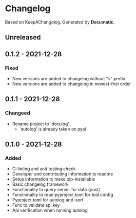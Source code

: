 # Changelog

Based on KeepAChangelog.
Generated by **Documatic.**

## Unreleased

## 0.1.2 - 2021-12-28

### Fixed

* New versions are added to changelog without "v" prefix
* New versions are added to changelog in newest-first order


## 0.1.1 - 2021-12-28

### Changeed

* Rename project to 'doculog'
  * 'autolog' is already taken on pypi

## 0.1.0 - 2021-12-28

### Added

* Ci linting and unit testing check
* Developer and contributing information to readme
* Setup information to make pip-installable
* Basic changelog framework
* Functionality to query server for data (post)
* Functionality to read pyproject.toml for tool config
* Pyproject.toml for autolog and isort
* Func to validate api key
* Api verification when running autolog


